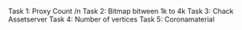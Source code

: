 Task 1: Proxy Count /n
Task 2: Bitmap bitween 1k to 4k 
Task 3: Chack Assetserver 
Task 4: Number of vertices
Task 5: Coronamaterial 
